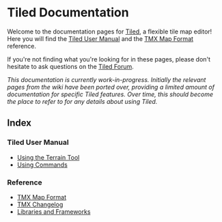 # Tiled Documentation

Welcome to the documentation pages for [Tiled](http://www.mapeditor.org), a
flexible tile map editor! Here you will find the
[Tiled User Manual](manual/index.md) and the
[TMX Map Format](reference/tmx-map-format.md) reference.

If you're not finding what you're looking for in these pages, please don't
hesitate to ask questions on the [Tiled Forum](http://forum.mapeditor.org).

*This documentation is currently work-in-progress. Initially the relevant pages
from the wiki have been ported over, providing a limited amount of
documentation for specific Tiled features. Over time, this should become the
place to refer to for any details about using Tiled.*

## Index

### Tiled User Manual

* [Using the Terrain Tool](manual/using-the-terrain-tool.md)
* [Using Commands](manual/using-commands.md)

### Reference

* [TMX Map Format](reference/tmx-map-format.md)
* [TMX Changelog](reference/tmx-changelog.md)
* [Libraries and Frameworks](reference/support-for-tmx-maps.md)
